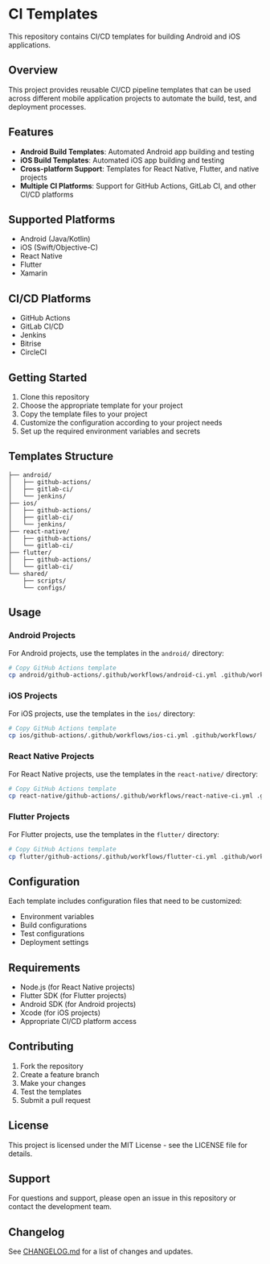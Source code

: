 # CI Templates

This repository contains CI/CD templates for building Android and iOS applications.

## Overview

This project provides reusable CI/CD pipeline templates that can be used across different mobile application projects to automate the build, test, and deployment processes.

## Features

- **Android Build Templates**: Automated Android app building and testing
- **iOS Build Templates**: Automated iOS app building and testing
- **Cross-platform Support**: Templates for React Native, Flutter, and native projects
- **Multiple CI Platforms**: Support for GitHub Actions, GitLab CI, and other CI/CD platforms

## Supported Platforms

- Android (Java/Kotlin)
- iOS (Swift/Objective-C)
- React Native
- Flutter
- Xamarin

## CI/CD Platforms

- GitHub Actions
- GitLab CI/CD
- Jenkins
- Bitrise
- CircleCI

## Getting Started

1. Clone this repository
2. Choose the appropriate template for your project
3. Copy the template files to your project
4. Customize the configuration according to your project needs
5. Set up the required environment variables and secrets

## Templates Structure

```
├── android/
│   ├── github-actions/
│   ├── gitlab-ci/
│   └── jenkins/
├── ios/
│   ├── github-actions/
│   ├── gitlab-ci/
│   └── jenkins/
├── react-native/
│   ├── github-actions/
│   └── gitlab-ci/
├── flutter/
│   ├── github-actions/
│   └── gitlab-ci/
└── shared/
    ├── scripts/
    └── configs/
```

## Usage

### Android Projects

For Android projects, use the templates in the `android/` directory:

```bash
# Copy GitHub Actions template
cp android/github-actions/.github/workflows/android-ci.yml .github/workflows/
```

### iOS Projects

For iOS projects, use the templates in the `ios/` directory:

```bash
# Copy GitHub Actions template
cp ios/github-actions/.github/workflows/ios-ci.yml .github/workflows/
```

### React Native Projects

For React Native projects, use the templates in the `react-native/` directory:

```bash
# Copy GitHub Actions template
cp react-native/github-actions/.github/workflows/react-native-ci.yml .github/workflows/
```

### Flutter Projects

For Flutter projects, use the templates in the `flutter/` directory:

```bash
# Copy GitHub Actions template
cp flutter/github-actions/.github/workflows/flutter-ci.yml .github/workflows/
```

## Configuration

Each template includes configuration files that need to be customized:

- Environment variables
- Build configurations
- Test configurations
- Deployment settings

## Requirements

- Node.js (for React Native projects)
- Flutter SDK (for Flutter projects)
- Android SDK (for Android projects)
- Xcode (for iOS projects)
- Appropriate CI/CD platform access

## Contributing

1. Fork the repository
2. Create a feature branch
3. Make your changes
4. Test the templates
5. Submit a pull request

## License

This project is licensed under the MIT License - see the LICENSE file for details.

## Support

For questions and support, please open an issue in this repository or contact the development team.

## Changelog

See [CHANGELOG.md](CHANGELOG.md) for a list of changes and updates.
